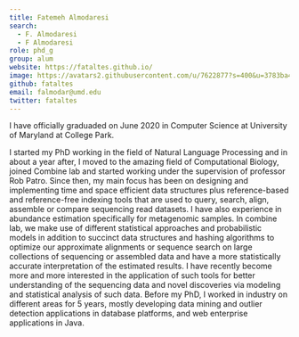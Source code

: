 ```yaml
---
title: Fatemeh Almodaresi
search:
  - F. Almodaresi
  - F Almodaresi
role: phd_g
group: alum
website: https://fataltes.github.io/
image: https://avatars2.githubusercontent.com/u/7622877?s=400&u=3783ba41210b37a8c00db95af937aaf4b9bbdb46&v=4
github: fataltes
email: falmodar@umd.edu
twitter: fataltes
---
```


I have officially graduaded on June 2020 in Computer Science at University of Maryland at College Park.

I started my PhD working in the field of Natural Language Processing and in about a year after, I moved to the amazing field of Computational Biology, joined Combine lab and started working under the supervision of professor Rob Patro. Since then, my main focus has been on designing and implementing time and space efficient data structures plus reference-based and reference-free indexing tools that are used to query, search, align, assemble or compare sequencing read datasets. I have also experience in abundance estimation specifically for metagenomic samples. In combine lab, we make use of different statistical approaches and probabilistic models in addition to succinct data structures and hashing algorithms to optimize our approximate alignments or sequence search on large collections of sequencing or assembled data and have a more statistically accurate interpretation of the estimated results.  I have recently become more and more interested in the application of such tools for better understanding of the sequencing data and novel discoveries via modeling and statistical analysis of such data. Before my PhD, I worked in industry on different areas for 5 years, mostly developing data mining and outlier detection applications in database platforms, and web enterprise applications in Java.
